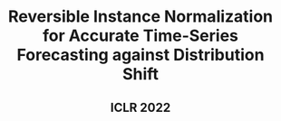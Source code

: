 <h1 align="center">
Reversible Instance Normalization for Accurate Time-Series Forecasting against Distribution Shift
</h1>

<h2 align="center">
ICLR 2022
</h2>


